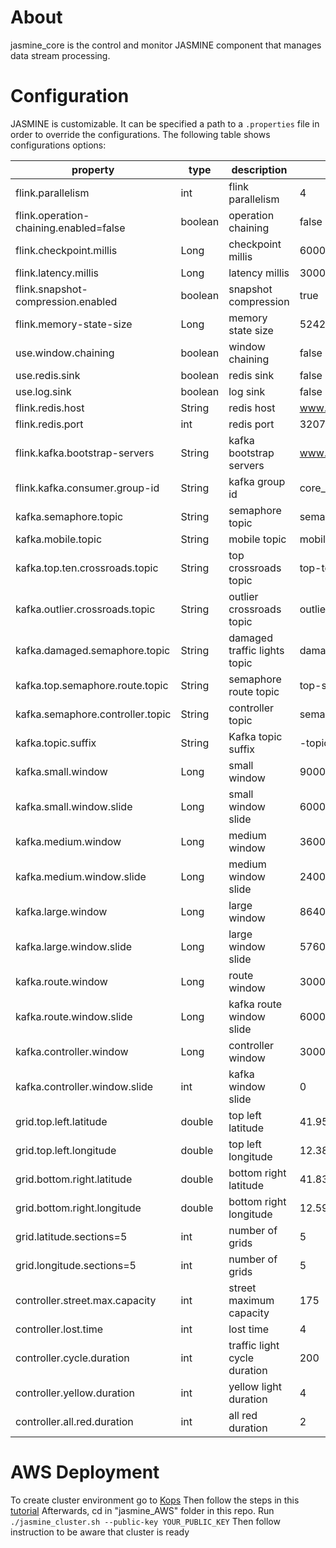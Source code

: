 

# About
jasmine_core is the control and monitor JASMINE component that manages data stream processing.

# Configuration

JASMINE is customizable. It can be specified a path to a `.properties` file in order to override the configurations.
The following table shows configurations options:

|             property             | type    | description                                                                                                                                  | example        |
|--------------------------------- |---------|----------------------------------------------------------------------------------------------------------------------------------------------|----------------|
|flink.parallelism|int|flink parallelism|4|
|flink.operation-chaining.enabled=false|boolean|operation chaining|false|
|flink.checkpoint.millis|Long|checkpoint millis|60000|
|flink.latency.millis|Long|latency millis|30000|
|flink.snapshot-compression.enabled|boolean|snapshot compression|true|
|flink.memory-state-size|Long|memory state size|524288000|
|use.window.chaining|boolean|window chaining|false|
|use.redis.sink|boolean|redis sink|false|
|use.log.sink|boolean|log sink|false|
|flink.redis.host|String|redis host|www.jasmine.cf|
|flink.redis.port |int|redis port|32079|
|flink.kafka.bootstrap-servers |String|kafka bootstrap servers|www.jasmine.cf:32094|
|flink.kafka.consumer.group-id|String|kafka group id|core_group|
|kafka.semaphore.topic|String|semaphore topic|semaphore-topic|
|kafka.mobile.topic|String|mobile topic|mobile-topic|
|kafka.top.ten.crossroads.topic|String|top crossroads topic|top-ten-crossroads-|
|kafka.outlier.crossroads.topic|String|outlier crossroads topic|outlier-crossroads-|
|kafka.damaged.semaphore.topic|String|damaged traffic lights topic|damaged-semaphore|
|kafka.top.semaphore.route.topic|String|semaphore route topic|top-semaphore-route|
|kafka.semaphore.controller.topic|String|controller topic|semaphore-controller|
|kafka.topic.suffix|String|Kafka topic suffix|-topic|
|kafka.small.window|Long|small window|900000|
|kafka.small.window.slide|Long|small window slide|60000|
|kafka.medium.window|Long|medium window|3600000|
|kafka.medium.window.slide|Long|medium window slide|240000|
|kafka.large.window|Long|large window|86400000|
|kafka.large.window.slide|Long|large window slide|5760000|
|kafka.route.window|Long|route window|300000|
|kafka.route.window.slide |Long|kafka route window slide|60000|
|kafka.controller.window |Long|controller window|300000|
|kafka.controller.window.slide|int|kafka window slide|0|
|grid.top.left.latitude|double|top left latitude|41.959598|
|grid.top.left.longitude|double|top left longitude|12.389655|
|grid.bottom.right.latitude|double|bottom right latitude|41.836425|
|grid.bottom.right.longitude|double|bottom right longitude|12.593245|
|grid.latitude.sections=5|int|number of grids|5|
|grid.longitude.sections=5|int|number of grids|5|
|controller.street.max.capacity|int|street maximum capacity|175|
|controller.lost.time|int|lost time|4|
|controller.cycle.duration | int|traffic light cycle duration|200|
|controller.yellow.duration| int| yellow light duration|4|
|controller.all.red.duration| int| all red duration|2|

# AWS Deployment
To create cluster environment go to [Kops](https://github.com/kubernetes/kops)
Then follow the steps in this [tutorial](https://github.com/kubernetes/kops/blob/master/docs/aws.md)
Afterwards, cd in "jasmine_AWS" folder in this repo.
Run `./jasmine_cluster.sh --public-key YOUR_PUBLIC_KEY`
Then follow instruction to be aware that cluster is ready
